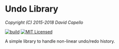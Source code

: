 # Undo Library
*Copyright (C) 2015-2018 David Capello*

[![build](https://github.com/dacap/undo/workflows/build/badge.svg)](https://github.com/dacap/undo/actions?query=workflow%3Abuild)
[![MIT Licensed](https://img.shields.io/badge/license-MIT-blue.svg)](LICENSE.txt)

A simple library to handle non-linear undo/redo history.
